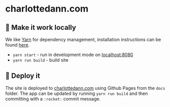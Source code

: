 # charlottedann.com

## :raised_hands: Make it work locally

We like [Yarn](https://github.com/yarnpkg/yarn) for dependency management, installation instructions can be found [here](https://yarnpkg.com/en/docs/install).

- `yarn start` - run in development mode on [localhost:8080](http://localhost:8080)
- `yarn run build` - build site

## :rocket: Deploy it

The site is deployed to [charlottedann.com](http://charlottedann.com/) using Github Pages from the `docs` folder. The app can be updated by running `yarn run build` and then committing with a `:rocket:` commit message.
